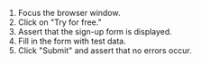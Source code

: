 1. Focus the browser window.
2. Click on "Try for free."
3. Assert that the sign-up form is displayed.
4. Fill in the form with test data.
5. Click "Submit" and assert that no errors occur.